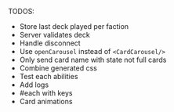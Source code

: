 TODOS:
- Store last deck played per faction
- Server validates deck
- Handle disconnect
- Use `openCarousel` instead of `<CardCarousel/>`
- Only send card name with state not full cards
- Combine generated css
- Test each abilities
- Add logs
- #each with keys
- Card animations
